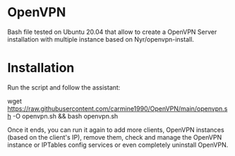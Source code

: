 # OpenVPN
Bash file tested on Ubuntu 20.04 that allow to create a OpenVPN Server installation with multiple instance based on Nyr/openvpn-install.


# Installation

Run the script and follow the assistant:

wget https://raw.githubusercontent.com/carmine1990/OpenVPN/main/openvpn.sh -O openvpn.sh && bash openvpn.sh

Once it ends, you can run it again to add more clients, OpenVPN instances (based on the client's IP), remove them, check and manage the OpenVPN instance or IPTables config services or even completely uninstall OpenVPN.
